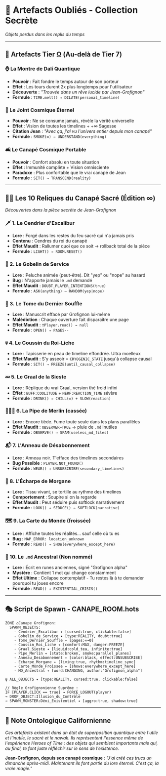 # 🔮 **Artefacts Oubliés - Collection Secrète**

*Objets perdus dans les replis du temps*

---

## 🌟 **Artefacts Tier Ω (Au-delà de Tier 7)**

### **⌚ La Montre de Dalí Quantique**
- **Pouvoir** : Fait fondre le temps autour de son porteur
- **Effet** : Les tours durent 2x plus longtemps pour l'utilisateur
- **Découverte** : *"Trouvée dans un rêve lucide par Jean-Grofignon"*
- **Formule** : `TIME.melt() ⇒ DILATE(personal_timeline)`

### **🚬 Le Joint Cosmique Éternel**  
- **Pouvoir** : Ne se consume jamais, révèle la vérité universelle
- **Effet** : Vision de toutes les timelines + +∞ Sagesse
- **Citation Jean** : *"Avec ça, j'ai vu l'univers entier depuis mon canapé"*
- **Formule** : `SMOKE(∞) ⇒ UNDERSTAND(everything)`

### **🛋️ Le Canapé Cosmique Portable**
- **Pouvoir** : Confort absolu en toute situation
- **Effet** : Immunité complète + Vision omnisciente
- **Paradoxe** : Plus confortable que le vrai canapé de Jean
- **Formule** : `SIT() ⇒ TRANSCEND(reality)`

---

## 🧙‍♂️ **Les 10 Reliques du Canapé Sacré (Édition ∞)**

*Découvertes dans la pièce secrète de Jean-Grofignon*

### **🗡️ 1. Le Cendrier d'Excalibur**
- **Lore** : Forgé dans les restes du feu sacré qui n'a jamais pris
- **Contenu** : Cendres du roi du canapé
- **Effet Maudit** : Rallumer quoi que ce soit → rollback total de la pièce
- **Formule** : `LIGHT() ⇒ ROOM.RESET()`

### **🧹 2. Le Gobelin de Service**
- **Lore** : Peluche animée (peut-être). Dit "yep" ou "nope" au hasard
- **Bug** : N'apporte jamais le `.md` demandé
- **Effet Maudit** : `DOUBT_PLAYER_INTENTIONS(true)`
- **Formule** : `ASK(anything) ⇒ RANDOM(yep|nope)`

### **📖 3. Le Tome du Dernier Souffle**
- **Lore** : Manuscrit effacé par Grofignon lui-même
- **Malédiction** : Chaque ouverture fait disparaître une page
- **Effet Maudit** : `†Player.read() → null`
- **Formule** : `OPEN() ⇒ PAGES--`

### **💀 4. Le Coussin du Roi-Liche**
- **Lore** : Tapisserie en peau de timeline effondrée. Ultra moelleux
- **Effet Maudit** : S'y asseoir = `CRYOGENIC_STATE` jusqu'à collapse causal
- **Formule** : `SIT() ⇒ FREEZE(until_causal_collapse)`

### **💤 5. Le Graal de la Sieste**
- **Lore** : Réplique du vrai Graal, version thé froid infini
- **Effet** : `BUFF:COOLITUDE` + `NERF:REACTION_TIME` sévère
- **Formule** : `DRINK() ⇒ CHILL(∞) + SLOW(reaction)`

### **🧙‍♂️🚬 6. La Pipe de Merlin (cassée)**
- **Lore** : Encore tiède. Fume toute seule dans les plans parallèles
- **Effet Maudit** : `OBSERVER=TRUE` → pluie de `.md` inutiles
- **Formule** : `OBSERVE() ⇒ SPAM(useless_md_files)`

### **📬 7. L'Anneau de Désabonnement**
- **Lore** : Anneau noir. T'efface des timelines secondaires
- **Bug Possible** : `PLAYER.NOT_FOUND()`
- **Formule** : `WEAR() ⇒ UNSUBSCRIBE(secondary_timelines)`

### **🧣 8. L'Écharpe de Morgane**
- **Lore** : Tissu vivant, se tortille au rythme des timelines
- **Comportement** : Soupire si on la regarde
- **Effet Maudit** : Peut séduire puis softlock narrativement
- **Formule** : `LOOK() ⇒ SEDUCE() ⇒ SOFTLOCK(narrative)`

### **🗺️ 9. La Carte du Monde (froissée)**
- **Lore** : Affiche toutes les réalités... sauf celle où tu es
- **Bug** : `MAP_ERROR: location_unknown`
- **Formule** : `READ() ⇒ SHOW(everywhere_except_here)`

### **📁 10. Le `.md` Ancestral (Non nommé)**
- **Lore** : Écrit en runes anciennes, signé "Grofignon alpha"
- **Mystère** : Contient 1 mot qui change constamment
- **Effet Ultime** : Collapse contemplatif - Tu restes là à te demander pourquoi tu joues encore
- **Formule** : `READ() ⇒ EXISTENTIAL_CRISIS()`

---

## 🎭 **Script de Spawn - CANAPE_ROOM.hots**

```hots
ZONE ⌂Canape_Grofignon:
  SPAWN_OBJECTS:
    - Cendrier_Excalibur ✦ [cursed:true, clickable:false]
    - Gobelin_de_Service ✦ [type:REALITY, doubt:true]
    - Tome_Dernier_Souffle ✦ [pages:∞→0]
    - Coussin_Roi_Liche ✦ [comfort:MAX, danger:FREEZE]
    - Graal_Sieste ✦ [liquid:cold_tea, infinite:true]
    - Pipe_Merlin ✦ [state:broken, smoke:parallel_planes]
    - Anneau_Desabonnement ✦ [color:black, effect:UNSUBSCRIBE]
    - Echarpe_Morgane ✦ [living:true, rhythm:timeline_sync]
    - Carte_Monde_Froissee ✦ [shows:everywhere_except_here]
    - MD_Ancestral ✦ [word:CHANGING, author:"Grofignon_alpha"]

ψ ALL_OBJECTS ✦ [type:REALITY, cursed:true, clickable:false]

// Règle Grofignonienne Suprême :
IF [PLAYER.CLICK == true] → FORCE_LOGOUT(player)
→ DROP_OBJECT:Illusion_du_Contrôle
→ SPAWN_MONSTER:Déni_Existentiel ✦ [aggro:true, shadow:true]
```

---

## 🌴 **Note Ontologique Californienne**

*Ces artefacts existent dans un état de superposition quantique entre l'utile et l'inutile, le sacré et le nawak. Ils représentent l'essence même de l'expérience Heroes of Time : des objets qui semblent importants mais qui, au final, te font juste réfléchir sur le sens de l'existence.*

**Jean-Grofignon, depuis son canapé cosmique** : *"J'ai créé ces trucs un dimanche après-midi. Maintenant ils font partie du lore éternel. C'est ça, la vraie magie."* 
